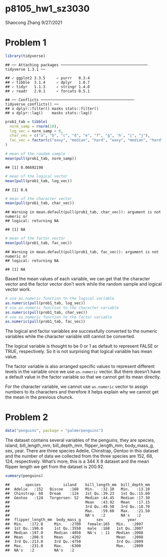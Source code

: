 p8105\_hw1\_sz3030
================
Shaocong Zhang
9/27/2021

# Problem 1

``` r
library(tidyverse)
```

    ## ── Attaching packages ─────────────────────────────────────── tidyverse 1.3.1 ──

    ## ✓ ggplot2 3.3.5     ✓ purrr   0.3.4
    ## ✓ tibble  3.1.4     ✓ dplyr   1.0.7
    ## ✓ tidyr   1.1.3     ✓ stringr 1.4.0
    ## ✓ readr   2.0.1     ✓ forcats 0.5.1

    ## ── Conflicts ────────────────────────────────────────── tidyverse_conflicts() ──
    ## x dplyr::filter() masks stats::filter()
    ## x dplyr::lag()    masks stats::lag()

``` r
prob1_tab = tibble(
  norm_samp = rnorm(10),
  log_vec = norm_samp > 0,
  char_vec = c("a", "b", "c", "d", "e", "f", "g", 'h', "i", "j"),
  fac_vec = factor(c("easy", "median", "hard", "easy", "median", "hard", "easy", "median", "hard", "easy"))
)

# mean of the random sample
mean(pull(prob1_tab, norm_samp))
```

    ## [1] 0.06692198

``` r
# mean of the logical vector
mean(pull(prob1_tab, log_vec))
```

    ## [1] 0.6

``` r
# mean of the character vector
mean(pull(prob1_tab, char_vec))
```

    ## Warning in mean.default(pull(prob1_tab, char_vec)): argument is not numeric or
    ## logical: returning NA

    ## [1] NA

``` r
# mean of the factor vector
mean(pull(prob1_tab, fac_vec))
```

    ## Warning in mean.default(pull(prob1_tab, fac_vec)): argument is not numeric or
    ## logical: returning NA

    ## [1] NA

Based the mean values of each variable, we can get that the character
vector and the factor vector don’t work while the random sample and
logical vector work.

``` r
# use as.numeric function to the logical variable
as.numeric(pull(prob1_tab, log_vec))
# use as.numeric function to the character variable
as.numeric(pull(prob1_tab, char_vec))
# use as.numeric function to the factor variable
as.numeric(pull(prob1_tab, fac_vec))
```

The logical and factor variables are successfully converted to the
numeric variables while the character variable still cannot be
converted.

The logical variable is thought to be 0 or 1 as default to represent
FALSE or TRUE, respectively. So it is not surprising that logical
variable has mean value.

The factor variable is also arranged specific values to represent
different levels in the variable once we use `as.numeric` vector. But
there doesn’t have a default value in the factor variable so that we
cannot get its mean directly.

For the character variable, we cannot use `as.numeric` vector to assign
numbers to its characters and therefore it helps explain why we cannot
get the mean in the previous chunck.

# Problem 2

``` r
data("penguins", package = "palmerpenguins")
```

The dataset contains several variables of the penguins, they are
species, island, bill\_length\_mm, bill\_depth\_mm, flipper\_length\_mm,
body\_mass\_g, sex, year. There are three species Adelie, Chinstrap,
Gentoo in this dataset and the number of data we collected from the
three species are 152, 68, 124, respectively. What’s more, this is a 344
X 8 dataset and the mean flipper length we get from the dataset is
200.92.

``` r
summary(penguins)
```

    ##       species          island    bill_length_mm  bill_depth_mm  
    ##  Adelie   :152   Biscoe   :168   Min.   :32.10   Min.   :13.10  
    ##  Chinstrap: 68   Dream    :124   1st Qu.:39.23   1st Qu.:15.60  
    ##  Gentoo   :124   Torgersen: 52   Median :44.45   Median :17.30  
    ##                                  Mean   :43.92   Mean   :17.15  
    ##                                  3rd Qu.:48.50   3rd Qu.:18.70  
    ##                                  Max.   :59.60   Max.   :21.50  
    ##                                  NA's   :2       NA's   :2      
    ##  flipper_length_mm  body_mass_g       sex           year     
    ##  Min.   :172.0     Min.   :2700   female:165   Min.   :2007  
    ##  1st Qu.:190.0     1st Qu.:3550   male  :168   1st Qu.:2007  
    ##  Median :197.0     Median :4050   NA's  : 11   Median :2008  
    ##  Mean   :200.9     Mean   :4202                Mean   :2008  
    ##  3rd Qu.:213.0     3rd Qu.:4750                3rd Qu.:2009  
    ##  Max.   :231.0     Max.   :6300                Max.   :2009  
    ##  NA's   :2         NA's   :2
